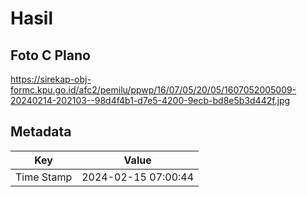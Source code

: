 # Hasil

## Foto C Plano

https://sirekap-obj-formc.kpu.go.id/afc2/pemilu/ppwp/16/07/05/20/05/1607052005009-20240214-202103--98d4f4b1-d7e5-4200-9ecb-bd8e5b3d442f.jpg


## Metadata

| Key        | Value               |
| ---------- | ------------------- |
| Time Stamp | 2024-02-15 07:00:44 |




